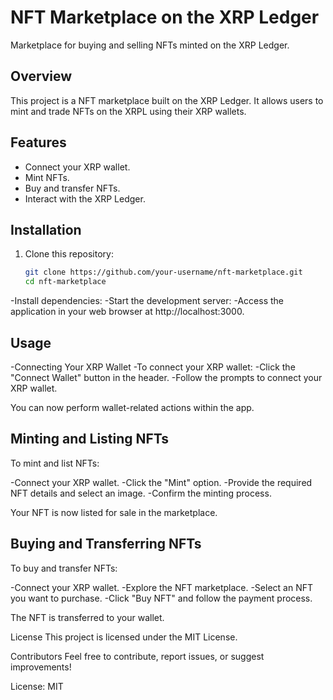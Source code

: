 # NFT Marketplace on the XRP Ledger

Marketplace for buying and selling NFTs minted on the XRP Ledger.

## Overview

This project is a  NFT marketplace built on the XRP Ledger. It allows users to mint and trade NFTs on the XRPL using their XRP wallets.

## Features

- Connect your XRP wallet.
- Mint NFTs.
- Buy and transfer NFTs.
- Interact with the XRP Ledger.

## Installation

1. Clone this repository:

   ```bash
   git clone https://github.com/your-username/nft-marketplace.git
   cd nft-marketplace

   
-Install dependencies:
-Start the development server:
-Access the application in your web browser at http://localhost:3000.


## Usage
-Connecting Your XRP Wallet
-To connect your XRP wallet:
-Click the "Connect Wallet" button in the header.
-Follow the prompts to connect your XRP wallet.

You can now perform wallet-related actions within the app.

## Minting and Listing NFTs
To mint and list NFTs:

-Connect your XRP wallet.
-Click the "Mint" option.
-Provide the required NFT details and select an image.
-Confirm the minting process.

Your NFT is now listed for sale in the marketplace.


## Buying and Transferring NFTs
To buy and transfer NFTs:

-Connect your XRP wallet.
-Explore the NFT marketplace.
-Select an NFT you want to purchase.
-Click "Buy NFT" and follow the payment process.

The NFT is transferred to your wallet.

License
This project is licensed under the MIT License.

Contributors
Feel free to contribute, report issues, or suggest improvements!

License: MIT










	




